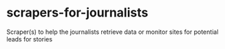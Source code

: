# scrapers-for-journalists
Scraper(s) to help the journalists retrieve data or monitor sites for potential leads for stories

